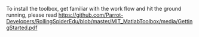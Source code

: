 To install the toolbox, get familiar with the work flow and hit the ground running,
please read https://github.com/Parrot-Developers/RollingSpiderEdu/blob/master/MIT_MatlabToolbox/media/GettingStarted.pdf
